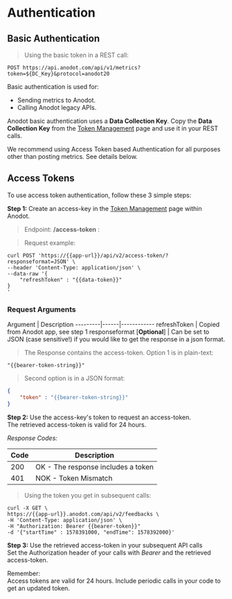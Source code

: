 # Authentication

## Basic Authentication

> Using the basic token in a REST call:

```shell
POST https://api.anodot.com/api/v1/metrics?token=${DC_Key}&protocol=anodot20
```

Basic authentication is used for:

* Sending metrics to Anodot.
* Calling Anodot legacy APIs. 

Anodot basic authentication uses a **Data Collection Key**.
Copy the **Data Collection Key** from the [Token Management](https://support.anodot.com/hc/en-us/articles/360002631114-Token-Management) page and use it in your REST calls.

<aside class="warning">
We recommend using Access Token based Authentication for all purposes other than posting metrics.
See details below.
</aside>

## Access Tokens

To use access token authentication, follow these 3 simple steps:

**Step 1:** Create an access-key in the [Token Management](https://support.anodot.com/hc/en-us/articles/360002631114-Token-Management) page within Anodot.

> Endpoint: **/access-token** :

> Request example:

```shell
curl POST 'https://{{app-url}}/api/v2/access-token/?responseformat=JSON' \
--header 'Content-Type: application/json' \
--data-raw '{
	"refreshToken" : "{{data-token}}"
}
'
```
### Request Arguments

Argument | Description
---------|------|------------
refreshToken | Copied from Anodot app, see step 1
responseformat [**Optional**] | Can be set to JSON (case sensitive!) if you would like to get the response in a json format.

> The Response contains the access-token. Option 1 is in plain-text:

```shell
"{{bearer-token-string}}"
```

> Second option is in a JSON format:

```json
{
    "token" : "{{bearer-token-string}}"
}
```


**Step 2:** Use the access-key's token to request an access-token.</br>The retrieved access-token is valid for 24 hours.

*Response Codes:*

Code | Description
---- | -----------
200 | OK - The response includes a token
401 | NOK - Token Mismatch

> Using the token you get in subsequent calls:

```shell
curl -X GET \
https://{{app-url}}.anodot.com/api/v2/feedbacks \
-H 'Content-Type: application/json' \
-H "Authorization: Bearer {{bearer-token}}"
-d '{"startTime" : 1578391000, "endTime": 1578392000}'
```

**Step 3:** Use the retrieved access-token in your subsequent API calls<br/>
Set the Authorization header of your calls with *Bearer* and the retrieved access-token.

<aside class="notice">
Remember:<br/>Access tokens are valid for 24 hours. Include periodic calls in your code to get an updated token.
</aside>